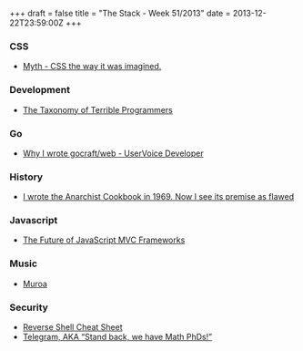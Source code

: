 +++
draft = false
title = "The Stack - Week 51/2013"
date = 2013-12-22T23:59:00Z
+++



### CSS

 - [Myth - CSS the way it was imagined.][Mythcssthewayitwasimagined]

[Mythcssthewayitwasimagined]: http://www.myth.io/


### Development

 - [The Taxonomy of Terrible Programmers][Aarononthewebthetaxonomyofterribleprogrammers]

[Aarononthewebthetaxonomyofterribleprogrammers]: http://www.aaronstannard.com/post/2013/12/19/The-Taxonomy-of-Terrible-Programmers.aspx


### Go

 - [Why I wrote gocraft/web - UserVoice Developer][Whyiwrotegocraftwebuservoicedeveloper]

[Whyiwrotegocraftwebuservoicedeveloper]: https://developer.uservoice.com/blog/2013/12/12/why-i-wrote-gocraft-web/


### History

 - [I wrote the Anarchist Cookbook in 1969. Now I see its premise as flawed][Iwrotetheanarchistcookbookin1969nowiseeitspremiseasflawedwilliampowellcommentisfreetheguardiancom]

[Iwrotetheanarchistcookbookin1969nowiseeitspremiseasflawedwilliampowellcommentisfreetheguardiancom]: http://www.theguardian.com/commentisfree/2013/dec/19/anarchist-cookbook-author-william-powell-out-of-print


### Javascript

 - [The Future of JavaScript MVC Frameworks][Thefutureofjavascriptmvcframeworks]

[Thefutureofjavascriptmvcframeworks]: http://swannodette.github.io/2013/12/17/the-future-of-javascript-mvcs/


### Music

 - [Muroa][Muroamuroa]

[Muroamuroa]: http://muroa.org/


### Security

 - [Reverse Shell Cheat Sheet][Reverseshellcheatsheetpentestmonkey]
 - [Telegram, AKA “Stand back, we have Math PhDs!”][Telegramakastandbackwehavemathphdsunhandledexpression]

[Reverseshellcheatsheetpentestmonkey]: http://pentestmonkey.net/cheat-sheet/shells/reverse-shell-cheat-sheet
[Telegramakastandbackwehavemathphdsunhandledexpression]: http://unhandledexpression.com/2013/12/17/telegram-stand-back-we-know-maths/
